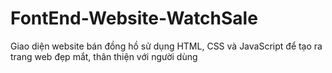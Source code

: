 # FontEnd-Website-WatchSale
<p> Giao diện website bán đồng hồ sử dụng HTML, CSS và JavaScript để tạo ra trang web đẹp mắt, thân thiện với người dùng </p>
